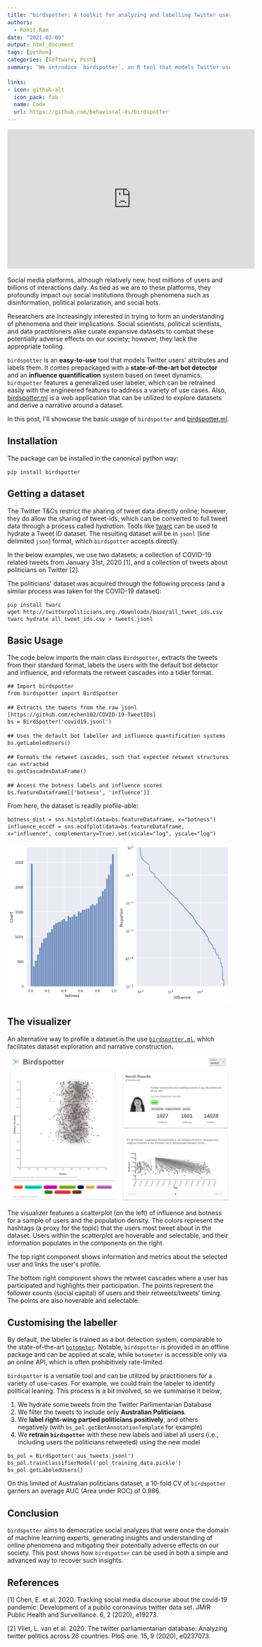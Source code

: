 ```yaml
---
title: "birdspotter: A toolkit for analyzing and labelling Twitter users"
authors:
  - Rohit Ram
date: "2021-03-09"
output: html_document
tags: [python]
categories: [Software, Post]
summary: "We introduce `birdspotter`, an R tool that models Twitter users' attributes and labels them."

links:
- icon: github-alt
  icon_pack: fab
  name: Code
  url: https://github.com/behavioral-ds/birdspotter
---
```


<iframe width="560" height="315" src="https://www.youtube.com/embed/52HwHAiK1rs" title="YouTube video player" frameborder="0" allow="accelerometer; autoplay; clipboard-write; encrypted-media; gyroscope; picture-in-picture" allowfullscreen></iframe>

<!-- <img src="/img/birdspotter_logo.png" alt="Birdspotter Logo" width="200"/> -->


<!-- Motivation -->

<!-- Framing: Problem -> Solution -->
<!-- Context -->
Social media platforms, although relatively new, host millions of users and billions of interactions daily. As tied as we are to these platforms, they profoundly impact our social institutions through phenomena such as disinformation, political polarization, and social bots. 

<!-- Problem  -->
Researchers are increasingly interested in trying to form an understanding of phenomena and their implications. Social scientists, political scientists, and data practitioners alike curate expansive datasets to combat these potentially adverse effects on our society; however, they lack the appropriate tooling.

<!-- Solution -->
`birdspotter` is an **easy-to-use** tool that models Twitter users' attributes and labels them. It comes prepackaged with a **state-of-the-art bot detector** and an **influence quantification** system based on tweet dynamics. `birdspotter` features a generalized user labeler, which can be retrained easily with the engineered features to address a variety of use cases. Also, [birdspotter.ml](http://birdspotter.ml/) is a web application that can be utilized to explore datasets and derive a narrative around a dataset.

In this post, I'll showcase the basic usage of `birdspotter` and [birdspotter.ml](http://birdspotter.ml/).

## Installation

The package can be installed in the canonical python way:
```{bash}
pip install birdspotter
```

## Getting a dataset
The Twitter T&Cs restrict the sharing of tweet data directly online; however, they do allow the sharing of tweet-ids, which can be converted to full tweet data through a process called *hydration*. Tools like [twarc](https://github.com/DocNow/twarc) can be used to hydrate a Tweet ID dataset. The resulting dataset will be in `jsonl` (line delimited `json`) format, which `birdspotter` accepts directly. 


In the below examples, we use two datasets; a collection of COVID-19 related tweets from January 31st, 2020 [1], and a collection of tweets about politicians on Twitter [2].

The politicians' dataset was acquired through the following process (and a similar process was taken for the COVID-19 dataset):
```{bash}
pip install twarc
wget http://twitterpoliticians.org./downloads/base/all_tweet_ids.csv
twarc hydrate all_tweet_ids.csv > tweets.jsonl
```

## Basic Usage

The code below imports the main class `Birdspotter`, extracts the tweets from their standard format, labels the users with the default bot detector and influence, and reformats the retweet cascades into a tidier format.

```{python}
## Import birdspotter
from birdspotter import BirdSpotter 

## Extracts the tweets from the raw jsonl [https://github.com/echen102/COVID-19-TweetIDs]
bs = BirdSpotter('covid19.jsonl') 

## Uses the default bot labeller and influence quantification systems
bs.getLabeledUsers() 

## Formats the retweet cascades, such that expected retweet structures can extracted
bs.getCascadesDataFrame() 

## Access the botness labels and influence scores
bs.featureDataframe[['botness', 'influence']]
```

From here, the dataset is readily profile-able:
```{python}
botness_dist = sns.histplot(data=bs.featureDataframe, x="botness")
influence_eccdf = sns.ecdfplot(data=bs.featureDataframe, x="influence", complementary=True).set(xscale="log", yscale="log")
```

![**COVID Dataset Profile**: (Left) The distribution of bot scores of users; (Right) The ECCDF of influence scores of users, showing a long-tailed (rich-gets-richer) paradigm](/img/covid_profile.png)

## The visualizer
An alternative way to profile a dataset is the use [`birdspotter.ml`](http://birdspotter.ml), which facilitates dataset exploration and narrative construction. 

![**birdspotter.ml visualizer**: The various components shown include the scatterplot panel (Left), the user information panel (Top Right), and the retweet cascades panel (Bottom Right)](/img/auspol_teaser.png)

The visualizer features a scatterplot (on the left) of influence and botness for a sample of users and the population density. The colors represent the hashtags (a proxy for the topic) that the users most tweet about in the dataset. Users within the scatterplot are hoverable and selectable, and their information populates in the components on the right.

The top right component shows information and metrics about the selected user and links the user's profile. 

The bottom right component shows the retweet cascades where a user has participated and highlights their participation. The points represent the follower counts (social capital) of users and their retweets/tweets' timing. The points are also hoverable and selectable.  

## Customising the labeller
By default, the labeler is trained as a bot detection system, comparable to the state-of-the-art [`botometer`](https://botometer.osome.iu.edu/). Notable, `birdspotter` is provided in an offline package and can be applied at scale, while `botometer` is accessible only via an online API, which is often prohibitively rate-limited.

`birdspotter` is a versatile tool and can be utilized by practitioners for a variety of use-cases. For example, we could train the labeler to identify political leaning. This process is a bit involved, so we summarise it below;
1. We hydrate some tweets from the Twitter Parlimentarian Database
2. We filter the tweets to include only **Australian Politicians**.
3. We **label right-wing partied politicians positively**, and others negatively (with `bs_pol.getBotAnnotationTemplate` for example)
4. We **retrain `birdspotter`** with these new labels and label all users (i.e., including users the politicians retweeted) using the new model

<!-- ```{python class.source = 'fold-hide'} -->
<!-- # This is the guts of the code; it does what is described above -->
<!-- politicians = pd.read_csv('./full_member_info.csv', encoding='utf16') -->
<!-- politicians_aus = politicians[politicians['country'] == 'Australia'] -->
<!-- politicians_aus_available = politicians_aus[~politicians_aus['uid'].isnull()] -->

<!-- def classify_party(party_id): -->
<!--     mapping = { -->
<!--         464 : 1, # Liberal Party of Australia -->
<!--         465 : -1, # Australian Labor Party -->
<!--         467 : 1, # The Nationals -->
<!--         468 : 0, # Nick Xenophon Team -->
<!--         469 : -1, # Australian Greens -->
<!--         471 : np.nan, -->
<!--         475 : 1, # Katter's Australian Party -->
<!--     } -->
<!--     return mapping[party_id] -->

<!-- politicians_aus_available['isright'] = politicians_aus_available['party_id'].apply(classify_party) -->
<!-- politicians_aus_available['user_id'] = politicians_aus_available['uid'].astype(int).astype(str) -->
<!-- politicians_aus_available = politicians_aus_available.set_index('user_id') -->

<!-- with open('./tweets.jsonl', 'r') as rf, open('./aus_tweets.jsonl', 'w') as wf: -->
<!--     for line in tqdm(rf): -->
<!--         try: -->
<!--             j = json.loads(line) -->
<!--             if j['user']['id_str'] in politicians_aus_available['uid'].astype(int).astype(str).values: -->
<!--                 wf.write(json.dumps(j) + '\n') -->
<!--         except Exception as e: -->
<!--             print(j) -->
<!--             print(e) -->
<!--             break -->

<!-- bs = BirdSpotter('aus_tweets.jsonl') -->
<!-- bs.getLabeledUsers() -->
<!-- bs.getCascadesDataFrame() -->

<!-- with open('bs_aus_module.pk', 'wb') as wf: -->
<!--     pk.dump(bs,wf, protocol=4) -->

<!-- bs.featureDataframe['isright'] = politicians_aus_available['isright'] -->

<!-- ground_truth = bs.featureDataframe[~bs.featureDataframe['isright'].isnull()][['isright']] -->
<!-- ground_truth['isbot'] = ground_truth['isright'] == 1 -->
<!-- ground_truth = ground_truth[~ground_truth.index.duplicated()] -->

<!-- data = bs.featureDataframe.copy()[bs.featureDataframe.index.isin(ground_truth.index)] -->
<!-- data = data[~data.index.duplicated()] -->
<!-- del data['isright'] -->
<!-- del data['botness'] -->
<!-- del data['influence'] -->
<!-- del data['cascade_membership'] -->
<!-- data = data[list(data.columns[data.dtypes != 'object'])] -->
<!-- data['isbot'] = ground_truth['isbot'].loc[data.index] -->

<!-- with open('pol_training_data.pickle', 'wb') as wf: -->
<!--         pk.dump(data,wf, protocol=4) -->

<!-- from birdspotter import BirdSpotter -->
<!-- import pickle as pk -->

<!-- # bs_pol = BirdSpotter('aus_tweets.jsonl') -->

<!-- with open('bs_aus_module.pk', 'rb') as rf: -->
<!--     bs_pol = pk.load(rf) -->
<!-- print("Loaded module") -->
<!-- bs_pol.trainClassifierModel('pol_training_data.pickle') -->
<!-- print("finished training") -->
<!-- del bs_pol.featureDataframe['botness'] -->
<!-- print("removed botness column") -->
<!-- bs_pol.getBotness() -->
<!-- bs_pol.getLabeledUsers() -->
<!-- print("got labels") -->

<!-- with open('pol_booster.pickle', 'wb') as wf: -->
<!--     pk.dump(bs_pol.booster, wf, protocol=4) -->
<!-- print("pickled booster") -->
<!-- with open('aus_pol_bs_module.pickle', 'wb') as wf: -->
<!--     pk.dump(bs_pol, wf, protocol=4) -->

<!-- with open('pol_booster.pickle', 'wb') as wf: -->
<!--         pk.dump(bs.booster, wf, protocol=4) -->
<!-- ``` -->



<!-- This is context: -->
<!-- I want to start with the opportunity namely the analysis of large amounts of population data tranparently showing the interactions and discourse of people, allowing practictioners to model important applications in society. I also want to highlight the research issues which require investigation, namely social bots, misinformation, polarization, etc. -->

<!-- This is content -->
<!-- I then want to move into the problem, namely that there is a lack of tooling to analyse these huge swaths of data -->

```{python}
bs_pol = BirdSpotter('aus_tweets.jsonl')
bs_pol.trainClassifierModel('pol_training_data.pickle')
bs_pol.getLabeledUsers()
```

On this limited of Australian politicians dataset, a 10-fold CV of `birdspotter` garners an average AUC (Area under ROC) of 0.986.

## Conclusion
`birdspotter` aims to democratize social analyzes that were once the domain of machine learning experts, generating insights and understanding of online phenomena and mitigating their potentially adverse effects on our society. This post shows how `birdspotter` can be used in both a simple and advanced way to recover such insights. 

## References
[1] Chen, E. et al. 2020. Tracking social media discourse about the covid-19 pandemic: Development of a public coronavirus twitter data set. JMIR Public Health and Surveillance. 6, 2 (2020), e19273.

[2] Vliet, L. van et al. 2020. The twitter parliamentarian database: Analyzing twitter politics across 26 countries. PloS one. 15, 9 (2020), e0237073.

